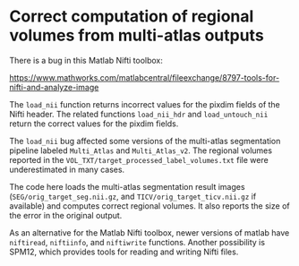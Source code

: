 # Correct computation of regional volumes from multi-atlas outputs

There is a bug in this Matlab Nifti toolbox:

https://www.mathworks.com/matlabcentral/fileexchange/8797-tools-for-nifti-and-analyze-image

The `load_nii` function returns incorrect values for the pixdim fields of the Nifti header. The related functions 
`load_nii_hdr` and `load_untouch_nii` return the correct values for the pixdim fields.

The `load_nii` bug affected some versions of the multi-atlas segmentation pipeline labeled `Multi_Atlas` and `Multi_Atlas_v2`. 
The regional volumes reported in the `VOL_TXT/target_processed_label_volumes.txt` file were underestimated in many cases.

The code here loads the multi-atlas segmentation result images (`SEG/orig_target_seg.nii.gz`, and 
`TICV/orig_target_ticv.nii.gz` if available) and computes correct regional volumes. It also reports the size of the error in 
the original output.

As an alternative for the Matlab Nifti toolbox, newer versions of matlab have `niftiread`, `niftiinfo`, and `niftiwrite` 
functions. Another possibility is SPM12, which provides tools for reading and writing Nifti files.
